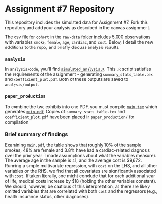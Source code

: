 # Assignment #7 Repository

This repository includes the simulated data for Assignment #7. Fork this repository and add your analysis as described in the canvas assignment.

The csv file for `cohort` in the `raw-data` folder includes 5,000 observations with variables `smoke`, `female`, `age`, `cardiac`, and `cost`. Below, I detail the new additions to the repo, and briefly discuss analysis results. 

### `analysis`

In `analysis/code`, you'll find [`simulated_analysis.R`](https://github.com/NoahB-G/Assignment7/tree/main/analysis/code). This `.R` script satisfies the requirements of the assignment - generating `summary_stats_table.tex` and `coefficient_plot.pdf`. Both of these outputs are saved to `analysis/output`. 

### `paper_production` 

To combine the two exhibits into one PDF, you must compile [`main.tex`](https://github.com/NoahB-G/Assignment7/tree/main/paper_production/main.tex) which generates [`main.pdf`](https://github.com/NoahB-G/Assignment7/blob/main/paper_production/main.pdf). Copies of `summary_stats_table.tex` and `coefficient_plot.pdf` have been placed in `paper_production/` for compilation. 

 ### Brief summary of findings

Examining `main.pdf`, the table shows that roughly 10% of the sample smokes, 48% are female and 3.8% have had a cardiac-related diagnosis over the prior year (I made assumptions about what the variables measure). The average age in the sample is 41, and the average cost is $9,672. Running a simple multivariate regression, with `cost` on the LHS, and all other variables on the RHS, we find that all covariates are significantly associated with `cost`. If taken literally, one might conclude that for each additional year of life, medical costs increase by $18 (holding the other variables constant). We should, however, be cautious of this interpretation, as there are likely omitted variables that are correlated with both `cost` and the regressors (e.g., health insurance status, other diagnoses). 
